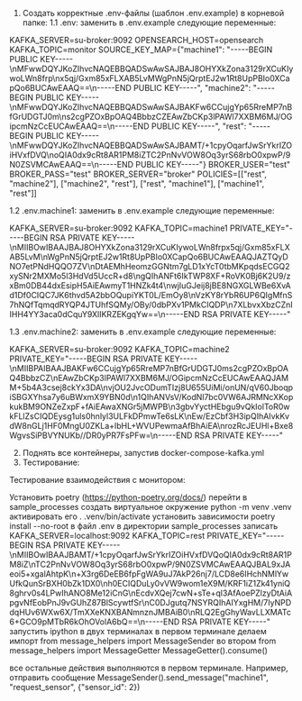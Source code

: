 1. Создать корректные .env-файлы (шаблон .env.example) в корневой папке:
  1.1 .env:
заменить в .env.example следующие переменные:

KAFKA_SERVER=su-broker:9092
OPENSEARCH_HOST=opensearch
KAFKA_TOPIC=monitor
SOURCE_KEY_MAP={"machine1": "-----BEGIN PUBLIC KEY-----\nMFwwDQYJKoZIhvcNAQEBBQADSwAwSAJBAJ8OHYXkZona3129rXCuKIywoLWn8frp\nx5qj/Gxm85xFLXAB5LvMWgPnN5jQrptEJ2w1Rt8UpPBIo0XCapQo6BUCAwEAAQ==\n-----END PUBLIC KEY-----", "machine2": "-----BEGIN PUBLIC KEY-----\nMFwwDQYJKoZIhvcNAQEBBQADSwAwSAJBAKFw6CCujgYp65RreMP7nBfGrUDGTJ0m\ns2cgPZOxBpOAQ4BbbzCZEAwZbCKp3lPAWl7XXBM6MJ/OGipcmNzCcEUCAwEAAQ==\n-----END PUBLIC KEY-----", "rest": "-----BEGIN PUBLIC KEY-----\nMFwwDQYJKoZIhvcNAQEBBQADSwAwSAJBAMT/+1cpyOqarfJwSrYkrIZOiHVxfDVQ\noQIA0dx9cRt8AR1PM8iZTC2PnNvVOW8Oq3yrS68rbO0xpwP/9N0ZSVMCAwEAAQ==\n-----END PUBLIC KEY-----"}
BROKER_USER="test"
BROKER_PASS="test"
BROKER_SERVER="broker"
POLICIES=[["rest", "machine2"], ["machine2", "rest"], ["rest", "machine1"], ["machine1", "rest"]]


  1.2 .env.machine1:
заменить в .env.example следующие переменные:

KAFKA_SERVER=su-broker:9092
KAFKA_TOPIC=machine1
PRIVATE_KEY="-----BEGIN RSA PRIVATE KEY-----\nMIIBOwIBAAJBAJ8OHYXkZona3129rXCuKIywoLWn8frpx5qj/Gxm85xFLXAB5LvM\nWgPnN5jQrptEJ2w1Rt8UpPBIo0XCapQo6BUCAwEAAQJAZTQyDNO7etPNdHQQO7ZV\nDtAEMhHeomzGGNtm7gLD1xYcT0tbMKpqdsECGQ2xySNr2MXMo5l3HdVd5UccR+d8\ngQIhANFt6IkTWP8XF+RoVK0Bj6K2U9/zxBm0DB44dxEsipH5AiEAwmyT1HNZk4t4\nwjIuGJeij8jBE8NGXGLWBe6XvAd1Df0CIQC7JK6thvd5A2bbOQupiYKT0L/EmOy8\nVzKY8rYbR6UP6QIgMfnS7hNQfTqmqdRYQP4JTUhfSQMy/OBy/0dbPXv1PMkCIQDP\n7XLbvxXbzCZnIIHH4YY3aca0dCquY9XlIKRZEKgqYw==\n-----END RSA PRIVATE KEY-----"

  1.3 .env.machine2:
заменить в .env.example следующие переменные:

KAFKA_SERVER=su-broker:9092
KAFKA_TOPIC=machine2
PRIVATE_KEY="-----BEGIN RSA PRIVATE KEY-----\nMIIBPAIBAAJBAKFw6CCujgYp65RreMP7nBfGrUDGTJ0ms2cgPZOxBpOAQ4BbbzCZ\nEAwZbCKp3lPAWl7XXBM6MJ/OGipcmNzCcEUCAwEAAQJAMM+5b4A3csej8ckYx3DA\nvjOU2JvcODumTIzj8U655UiMi/onUN/qV60JboqpiSBGXYhsa7y6uBWxmX9YBN0d\n1QIhANVsV/KodNl7bc0VW6AJRMNcXKopkukBM9ONZeZxpF+fAiEAwaXNGr5jMWPB\n3gbvYyctHEbgu9vQkIolToR0wkFLlZsCIQDEysg1uls0hnlyl3ULFkDPmwTe6sLK\nEw/EzCbf3H3ipQIhAIvkKvdW8nGLj1HF0MngU0ZKLa+IbHL+WVUPewmaAfBhAiEA\nrozRcJEUHl+Bxe8WgvsSiPBVYNUKb//DR0yPR7FsPFw=\n-----END RSA PRIVATE KEY-----"


2. Поднять все контейнеры, запустив docker-compose-kafka.yml
3. Тестирование:

Тестирование взаимодействия с монитором:

Установить poetry (https://python-poetry.org/docs/)
перейти в sample_processes
создать виртуальное окружение python -m venv .venv
активировать его . .venv/bin/activate
установить зависимости poetry install --no-root
в файл .env в директории  sample_processes записать 
KAFKA_SERVER=localhost:9092
KAFKA_TOPIC=rest
PRIVATE_KEY="-----BEGIN RSA PRIVATE KEY-----\nMIIBOwIBAAJBAMT/+1cpyOqarfJwSrYkrIZOiHVxfDVQoQIA0dx9cRt8AR1PM8iZ\nTC2PnNvVOW8Oq3yrS68rbO0xpwP/9N0ZSVMCAwEAAQJBAL9xJAeoi5+xgalAhtpK\n+X3rg6DeEB6fpFgWA9uJ7AkP26nj7/LCD8e6IHchNMlYwUfkQunSrBXH0bZk1DX0\nh0ECIQDuLy0vVW9wom1eX9M/KRF1iZ1Zk41yniQ8ghrv0s4LPwIhANO8Me12iCnG\nEcdvXQej7cwN+sTe+ql3AfAoePZlzyDtAiApgvNfEobPnJ9vGUhZ87BlScywtfSr\nC0DJgutq7NSYRQIhAIYxgHM/7IyNPDdqHUv6WXw6X/TmXXeKNXBANmnznJMBAiB0\nRLQ2EgGhyWavLLXMATc6+GCO9pMTbR6kOhOVolA6bQ==\n-----END RSA PRIVATE KEY-----"
запустить ipython в двух терминалах
в первом терминале делаем импорт
from message_helpers import MessageSender
во втором
from message_helpers import MessageGetter
MessageGetter().consume()

все остальные действия выполняются в первом терминале. Например, отправить сообщение 
MessageSender().send_message("machine1", "request_sensor", {"sensor_id": 2})